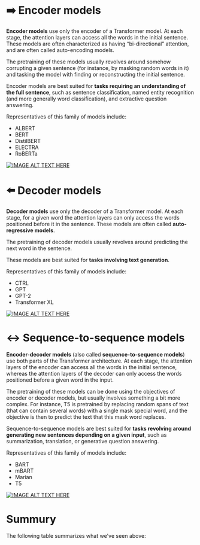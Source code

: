 # ➡️ Encoder models
**Encoder models** use only the encoder of a Transformer model. At each stage, the attention layers can access all the words in the initial sentence. These models are often characterized as having “bi-directional” attention, and are often called auto-encoding models.

The pretraining of these models usually revolves around somehow corrupting a given sentence (for instance, by masking random words in it) and tasking the model with finding or reconstructing the initial sentence.

Encoder models are best suited for **tasks requiring an understanding of the full sentence**, such as sentence classification, named entity recognition (and more generally word classification), and extractive question answering.

Representatives of this family of models include:

- ALBERT
- BERT
- DistilBERT
- ELECTRA
- RoBERTa
  
[![IMAGE ALT TEXT HERE](https://img.youtube.com/vi/MUqNwgPjJvQ/0.jpg)](https://www.youtube.com/watch?v=MUqNwgPjJvQ)


# ⬅️ Decoder models
**Decoder models** use only the decoder of a Transformer model. At each stage, for a given word the attention layers can only access the words positioned before it in the sentence. These models are often called **auto-regressive models**.

The pretraining of decoder models usually revolves around predicting the next word in the sentence.

These models are best suited for **tasks involving text generation**.

Representatives of this family of models include:
- CTRL
- GPT
- GPT-2
- Transformer XL

[![IMAGE ALT TEXT HERE](https://img.youtube.com/vi/d_ixlCubqQw/0.jpg)](https://www.youtube.com/watch?v=d_ixlCubqQw)

# ↔️ Sequence-to-sequence models 
**Encoder-decoder models** (also called **sequence-to-sequence models**) use both parts of the Transformer architecture. At each stage, the attention layers of the encoder can access all the words in the initial sentence, whereas the attention layers of the decoder can only access the words positioned before a given word in the input.

The pretraining of these models can be done using the objectives of encoder or decoder models, but usually involves something a bit more complex. For instance, T5 is pretrained by replacing random spans of text (that can contain several words) with a single mask special word, and the objective is then to predict the text that this mask word replaces.

Sequence-to-sequence models are best suited for **tasks revolving around generating new sentences depending on a given input**, such as summarization, translation, or generative question answering.

Representatives of this family of models include:
- BART
- mBART
- Marian
- T5

[![IMAGE ALT TEXT HERE](https://img.youtube.com/vi/0_4KEb08xrE/0.jpg)](https://www.youtube.com/watch?v=0_4KEb08xrE)

# Summury
The following table summarizes what we've seen above:
